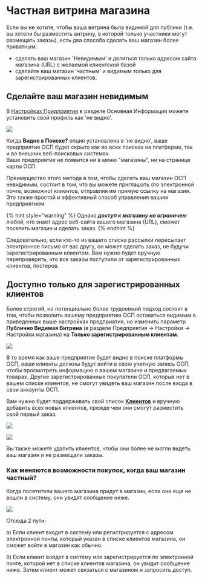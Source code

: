 # Частная витрина магазина

Если вы не хотите, чтобы ваша витрина была видимой для публики \(т.е. вы хотели бы разместить витрину, в которой только участники могут размещать заказы\), есть два способа сделать ваш магазин более приватным:

* сделать ваш магазин 'Невидимым' и делиться только адресом сайта магазина \(URL\) с желаемой клиентской базой
* сделайте ваш магазин 'частным' и видимым только для зарегистрированных клиентов.

## Сделайте ваш магазин невидимым

В [Настройках Придприятия](../enterprise-profile/enterprise-settings.md) в разделе Основная Информация можете установить свой профиль как 'не видно'.

![](../../.gitbook/assets/visibleshop.jpg)

Когда **Видно в Поиске?** опция установлена в 'не видно', ваше предприятие ОСП будет скрыто как во всех поисках на платформе, так и во внешних веб-поисковых системах.  
Ваше предприятие не появится ни в меню "магазины", ни на странице карты ОСП.

Преимущество этого метода в том, чтобы сделать ваш магазин ОСП невидимым, состоит в том, что вы можете приглашать \(по электронной почте, возможно\) клиентов, отправляя им прямую ссылку на магазин. Это также простой и эффективный способ управления вашим предприятием.

{% hint style="warning" %}
Однако _**доступ к магазину не ограничен**_: любой, кто знает адрес веб-сайта вашего магазина \(URL\), сможет посетить магазин и сделать заказ.
{% endhint %}

Следовательно, если кто-то из вашего списка рассылки пересылает электронное письмо от вас другу, он может сделать заказ, не будучи зарегистрированным клиентом. Вам нужно будет вручную перепроверить, что все заказы поступили от зарегистрированных клиентов, постеров.

## Доступно только для зарегистрированных клиентов

Более строгий, но потенциально более трудоемкий подход состоит в том, чтобы позволить вашему предприятию ОСП оставаться видимым в приведенных выше настройках предприятия, но изменить параметр **Публично Видимая Витрина** \(в разделе Предприятия -&gt; Настройки -&gt; Настройки магазина\) на **Только зарегистрированным клиентам**.

![](../../.gitbook/assets/registered-customers-only.png)

В то время как ваше предприятие будет видно в поиске платформы ОСП, ваши клиенты должны будут войти в свою учетную запись ОСП, чтобы просмотреть информацию о вашем магазине и предлагаемых товарах. Другие зарегистрированные покупатели ОСП, которых нет в вашем списке клиентов, не смогут увидеть ваш магазин после входа в свои аккаунты ОСП.

Вам нужно будет поддерживать свой список [**Клиентов**](customer-management-and-conditional-displays-prices/customers.md) и вручную добавить всех новых клиентов, прежде чем они смогут разместить свой первый заказ.

![](../../.gitbook/assets/customer1.jpg)

![](../../.gitbook/assets/add-new-customer.png)

Вы также можете удалить клиентов, чтобы они более не могли видеть ваш магазин и не размещали заказы.

### Как меняются возможности покупок, когда ваш магазин частный?

Когда посетители вашего магазина придут в магазин, если они еще не вошли в систему, они увидят сообщение ниже.

![](../../.gitbook/assets/privateshopfront.jpg)

Отсюда 2 пути:

а\) Если клиент входит в систему или регистрируется с адресом электронной почты, который указан в списке клиентов магазина, он сможет войти в магазин как обычно.

б\) Если клиент войдет в систему или зарегистрируется по электронной почте, которой нет в списке клиентов магазина, он увидит сообщение ниже. Затем клиент может связаться с магазином и запросить доступ.

